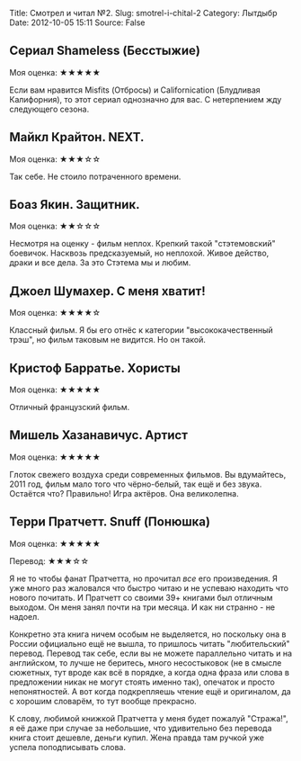 Title: Смотрел и читал №2.
Slug: smotrel-i-chital-2
Category: Лытдыбр
Date: 2012-10-05 15:11
Source: False

## Сериал Shameless (Бесстыжие)

Моя оценка: ★★★★★

Если вам нравится Misfits (Отбросы) и Californication (Блудливая Калифорния), то этот сериал однозначно для вас. С нетерпением жду следующего сезона.

## Майкл Крайтон. NEXT.

Моя оценка: ★★★☆☆

Так себе. Не стоило потраченного времени.

## Боаз Якин. Защитник.

Моя оценка: ★★☆☆☆

Несмотря на оценку - фильм неплох. Крепкий такой "стэтемовский" боевичок. Насквозь предсказуемый, но неплохой. Живое действо, драки и все дела. За это Стэтема мы и любим.

## Джоел Шумахер. С меня хватит!

Моя оценка: ★★★★☆

Классный фильм. Я бы его отнёс к категории "высококачественный трэш", но фильм таковым не видится. Но он такой.

## Кристоф Барратье. Хористы

Моя оценка: ★★★★★

Отличный французский фильм.

## Мишель Хазанавичус. Артист

Моя оценка: ★★★★★

Глоток свежего воздуха среди современных фильмов. Вы вдумайтесь, 2011 год, фильм мало того что чёрно-белый, так ещё и без звука. Остаётся что? Правильно! Игра актёров. Она великолепна.

## Терри Пратчетт. Snuff (Понюшка)

Моя оценка: ★★★★★

Перевод: ★★★☆☆

Я не то чтобы фанат Пратчетта, но прочитал _все_ его произведения. Я уже много раз жаловался что быстро читаю и не успеваю находить что нового почитать. И Пратчетт со своими 39+ книгами был отличным выходом. Он меня занял почти на три месяца. И как ни странно - не надоел. 

Конкретно эта книга ничем особым не выделяется, но поскольку она в России официально ещё не вышла, то пришлось читать "любительский" перевод. Перевод так себе, если вы не можете параллельно читать и на английском, то лучше не беритесь, много несостыковок (не в смысле сюжетных, тут вроде как всё в порядке, а когда одна фраза или слова в предложении никак не могут стоять именно так), опечаток и просто непонятностей. А вот когда подкрепляешь чтение ещё и оригиналом, да с хорошим словарём, то тут вообще прекрасно.

К слову, любимой книжкой Пратчетта у меня будет пожалуй "Стража!", я её даже при случае за небольшие, что удивительно без перевода книга стоит дешевле, деньги купил. Жена правда там ручкой уже успела поподписывать слова.
